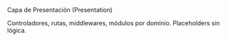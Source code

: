 Capa de Presentación (Presentation)

Controladores, rutas, middlewares, módulos por dominio. Placeholders sin lógica.
